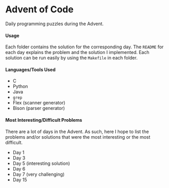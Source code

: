 # Advent of Code
Daily programming puzzles during the Advent.

#### Usage
Each folder contains the solution for the corresponding day. The `README` for
each day explains the problem and the solution I implemented. Each solution can
be run easily by using the `Makefile` in each folder.

#### Languages/Tools Used
* C
* Python
* Java
* `grep`
* Flex (scanner generator)
* Bison (parser generator)

#### Most Interesting/Difficult Problems
There are a lot of days in the Advent. As such, here I hope to list the problems
and/or solutions that were the most interesting or the most difficult.

* Day 1
* Day 3
* Day 5 (interesting solution)
* Day 6
* Day 7  (very challenging)
* Day 15
